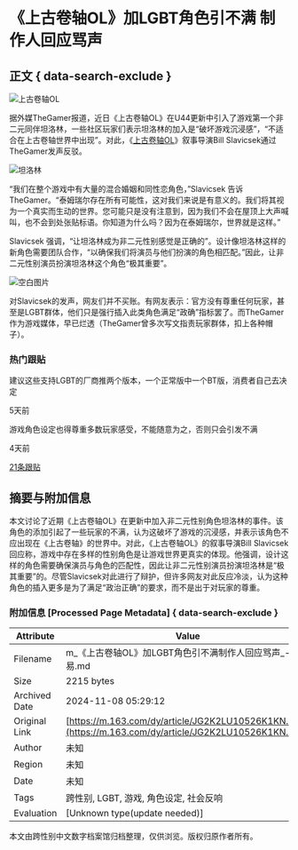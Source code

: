 # 《上古卷轴OL》加LGBT角色引不满 制作人回应骂声

## 正文 { data-search-exclude }


![上古卷轴OL](https://nimg.ws.126.net/?url=http%3A%2F%2Fdingyue.ws.126.net%2F2024%2F1103%2F9cf219bej00smctbx000pd000fa008lg.jpg&thumbnail=750x2147483647&quality=75&type=jpg)

据外媒TheGamer报道，近日《上古卷轴OL》在U44更新中引入了游戏第一个非二元同伴坦洛林，一些社区玩家们表示坦洛林的加入是“破坏游戏沉浸感”，“不适合在上古卷轴世界中出现”。对此，《[上古卷轴OL](https://news.163.com/news/search?keyword=%E4%B8%8A%E5%8F%A4%E5%8D%B7%E8%BD%B4OL)》叙事导演Bill Slavicsek通过TheGamer发声反驳。

![坦洛林](https://nimg.ws.126.net/?url=http%3A%2F%2Fdingyue.ws.126.net%2F2024%2F1103%2F9cf219bej00smctbx000pd000fa008lg.jpg&thumbnail=750x2147483647&quality=75&type=webp)

“我们在整个游戏中有大量的混合婚姻和同性恋角色，”Slavicsek 告诉 TheGamer。“泰姆瑞尔存在所有可能性，这对我们来说是有意义的。我们将其视为一个真实而生动的世界。您可能只是没有注意到，因为我们不会在屋顶上大声喊叫，也不会到处张贴标语。你知道为什么吗？因为在泰姆瑞尔，世界就是这样。”

Slavicsek 强调，“让坦洛林成为非二元性别感觉是正确的”。设计像坦洛林这样的新角色需要团队合作，“以确保我们将演员与他们扮演的角色相匹配。”因此，让非二元性别演员扮演坦洛林这个角色“极其重要”。

![空白图片](https://static.ws.126.net/163/frontend/images/2022/empty.png)

对Slavicsek的发声，网友们并不买账。有网友表示：官方没有尊重任何玩家，甚至是LGBT群体，他们只是强行插入此类角色满足“政确”指标罢了。而TheGamer作为游戏媒体，早已烂透（TheGamer曾多次写文指责玩家群体，扣上各种帽子）。

### 热门跟贴

建议这些支持LGBT的厂商推两个版本，一个正常版中一个BT版，消费者自己去决定

5天前

游戏角色设定也得尊重多数玩家感受，不能随意为之，否则只会引发不满

4天前

[21条跟贴](/touch/comment.html?docid=JG2K2LU10526K1KN)

## 摘要与附加信息

<!-- tcd_abstract -->
本文讨论了近期《上古卷轴OL》在更新中加入非二元性别角色坦洛林的事件。该角色的添加引起了一些玩家的不满，认为这破坏了游戏的沉浸感，并表示该角色不应出现在《上古卷轴》的世界中。对此，《上古卷轴OL》的叙事导演Bill Slavicsek回应称，游戏中存在多样的性别角色是让游戏世界更真实的体现。他强调，设计这样的角色需要确保演员与角色的匹配性，因此让非二元性别演员扮演坦洛林是“极其重要”的。尽管Slavicsek对此进行了辩护，但许多网友对此反应冷淡，认为这种角色的插入更多是为了满足“政治正确”的要求，而不是出于对玩家的尊重。
<!-- tcd_abstract_end -->

### 附加信息 [Processed Page Metadata] { data-search-exclude }

| Attribute       | Value                                  |
|-----------------|----------------------------------------|
| Filename        | m_《上古卷轴OL》加LGBT角色引不满制作人回应骂声_-_网易.md                             |
| Size            | 2215 bytes                           |
| Archived Date   | 2024-11-08 05:29:12                             |
| Original Link   | [https://m.163.com/dy/article/JG2K2LU10526K1KN.html](https://m.163.com/dy/article/JG2K2LU10526K1KN.html)                       |
| Author          | 未知                               |
| Region          | 未知                               |
| Date            | 未知                                 |
| Tags            | 跨性别, LGBT, 游戏, 角色设定, 社会反响                                 |
| Evaluation            | [Unknown type(update needed)]                                 |
<!-- tcd_table_end -->

本文由跨性别中文数字档案馆归档整理，仅供浏览。版权归原作者所有。
